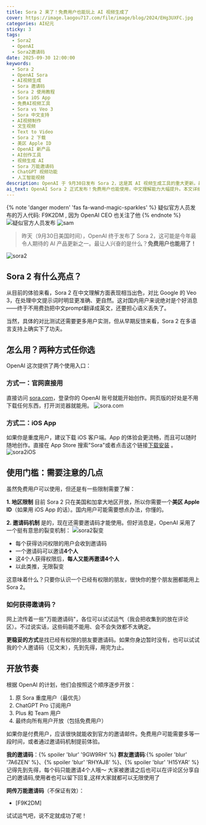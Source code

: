 ```yaml
---
title: Sora 2 来了！免费用户也能玩上 AI 视频生成了
cover: https://image.laogou717.com/file/image/blog/2024/EHg3UXFC.jpg
categories: AI纪元
sticky: 3
tags:
  - Sora2
  - OpenAI
  - Sora2邀请码
date: 2025-09-30 12:00:00
keywords:
  - Sora 2
  - OpenAI Sora
  - AI视频生成
  - Sora 邀请码
  - Sora 2 使用教程
  - Sora iOS App
  - 免费AI视频工具
  - Sora vs Veo 3
  - Sora 中文支持
  - AI视频制作
  - 文生视频
  - Text to Video
  - Sora 2 下载
  - 美区 Apple ID
  - OpenAI 新产品
  - AI创作工具
  - 视频生成 AI
  - Sora 万能邀请码
  - ChatGPT 视频功能
  - 人工智能视频
description: OpenAI 于 9月30日发布 Sora 2，这是其 AI 视频生成工具的重大更新。最大亮点是免费用户也能体验，且在中文提示词理解方面表现出色。用户可通过 sora.com 官网或 iOS App 两种方式使用。目前需要美区账号和邀请码，采用 1 邀 4 的裂变机制快速扩散。本文提供完整使用指南、邀请码获取攻略，以及与 Google Veo 3 的功能对比。
ai_text: OpenAI Sora 2 正式发布！免费用户也能使用，中文理解能力大幅提升。本文详细介绍 Sora 2 使用教程、邀请码获取方式、iOS App 下载方法，以及与 Veo 3 的对比评测。附永久邀请码和个人邀请码分享
---
```

{% note 'danger modern' 'fas fa-wand-magic-sparkles' %}
疑似官方人员发布的万人代码: F9K2DM , 因为 OpenAI CEO 也关注了他
{% endnote %}
![疑似官方人员发布](https://image.laogou717.com/file/V0clY4LT.png)
![sam](https://image.laogou717.com/file/wztm4bLx.png)


> 昨天（9月30日美国时间），OpenAI 终于发布了 Sora 2，这可能是今年最令人期待的 AI 产品更新之一。最让人兴奋的是什么？**免费用户也能用了！**

![sora2](https://image.laogou717.com/file/BpWzO7qL.png)

## Sora 2 有什么亮点？

从目前的体验来看，Sora 2 在中文理解方面表现相当出色，对比 Google 的 Veo 3，在处理中文提示词时明显更准确、更自然。这对国内用户来说绝对是个好消息——终于不用费劲把中文prompt翻译成英文，还要担心语义丢失了。

当然，具体的对比测试还需要更多用户实测，但从早期反馈来看，Sora 2 在多语言支持上确实下了功夫。

## 怎么用？两种方式任你选

OpenAI 这次提供了两个使用入口：

### 方式一：官网直接用
直接访问 [sora.com](https://sora.com)，登录你的 OpenAI 账号就能开始创作。网页版的好处是不用下载任何东西，打开浏览器就能用。
![sora.com](https://image.laogou717.com/file/XrC1dM0L.png)
### 方式二：iOS App
如果你是重度用户，建议下载 iOS 客户端。App 的体验会更流畅，而且可以随时随地创作。直接在 App Store 搜索"Sora"或者点击这个链接[下载安装](https://apps.apple.com/us/app/sora-by-openai/id6744034028) 。
![sora2iOS](https://image.laogou717.com/file/mcEP0SPV.png)
## 使用门槛：需要注意的几点

虽然免费用户可以使用，但还是有一些限制需要了解：

**1. 地区限制**
目前 Sora 2 只在美国和加拿大地区开放，所以你需要一个**美区 Apple ID**（如果用 iOS App 的话）。国内用户可能需要想点办法，你懂的。

**2. 邀请码机制**
是的，现在还需要邀请码才能使用。但好消息是，OpenAI 采用了一个挺有意思的裂变机制：
![sora2裂变](https://image.laogou717.com/file/Scqdh3HY.jpg)
- 每个获得访问权限的用户会收到邀请码
- 一个邀请码可以邀请**4个人**
- 这4个人获得权限后，**每人又能再邀请4个人**
- 以此类推，无限裂变

这意味着什么？只要你认识一个已经有权限的朋友，很快你的整个朋友圈都能用上 Sora 2。

### 如何获得邀请码？

网上流传着一些"万能邀请码"，各位可以试试运气（我会把收集到的放在评论区）。不过说实话，这些码能不能用、会不会失效都不太确定。

**更稳妥的方式**是找已经有权限的朋友要邀请码。如果你身边暂时没有，也可以试试我的个人邀请码（见文末），先到先得，用完为止。

## 开放节奏

根据 OpenAI 的计划，他们会按照这个顺序逐步开放：

1. 原 Sora 重度用户（最优先）
2. ChatGPT Pro 订阅用户
3. Plus 和 Team 用户
4. 最终向所有用户开放（包括免费用户）

如果你是付费用户，应该很快就能收到官方的邀请邮件。免费用户可能需要多等一段时间，或者通过邀请码机制提前体验。


**我的邀请码**：{% spoiler 'blur' '9GW9RH' %}
**群友邀请码**:{% spoiler 'blur' '7A6ZEN' %}、{% spoiler 'blur' 'RHYAJ8' %}、{% spoiler 'blur' 'H15YAR' %}
记得先到先得，每个码只能邀请4个人哦～
大家被邀请之后也可以在评论区分享自己的邀请码,使用者也可以留下回复,这样大家就都可以无限使用了

**网传万能邀请码**（不保证有效）：
- [F9K2DM]

试试运气吧，说不定就成功了呢！
